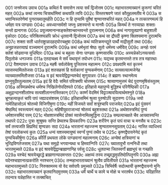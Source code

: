 001 	जनमेजय उवाच
001a	कथितं वै समासेन त्वया सर्वं द्विजोत्तम
001c	महाभारतमाख्यानं कुरूणां चरितं महत्
002a	कथां त्वनघ चित्रार्थामिमां कथयति त्वयि
002c	विस्तरश्रवणे जातं कौतूहलमतीव मे
003a	स भवान्विस्तरेणेमां पुनराख्यातुमर्हति
003c	न हि तृप्यामि पूर्वेषां शृण्वानश्चरितं महत्
004a	न तत्कारणमल्पं हि धर्मज्ञा यत्र पाण्डवाः
004c	अवध्यान्सर्वशो जघ्नुः प्रशस्यन्ते च मानवैः
005a	किमर्थं ते नरव्याघ्राः शक्ताः सन्तो ह्यनागसः
005c	प्रयुज्यमानान्सङ्क्लेशान्क्षान्तवन्तो दुरात्मनाम्
006a	कथं नागायुतप्राणो बाहुशाली वृकोदरः
006c	परिक्लिश्यन्नपि क्रोधं धृतवान्वै द्विजोत्तम
007a	कथं सा द्रौपदी कृष्णा क्लिश्यमाना दुरात्मभिः
007c	शक्ता सती धार्तराष्ट्रान्नादहद्घोरचक्षुषा
008a	कथं व्यतिक्रमन्द्यूते पार्थौ माद्रीसुतौ तथा
008c	अनुव्रजन्नरव्याघ्रं वञ्च्यमानं दुरात्मभिः
009a	कथं धर्मभृतां श्रेष्ठः सुतो धर्मस्य धर्मवित्
009c	अनर्हः परमं क्लेशं सोढवान्स युधिष्ठिरः
010a	कथं च बहुलाः सेनाः पाण्डवः कृष्णसारथिः
010c	अस्यन्नेकोऽनयत्सर्वाः पितृलोकं धनञ्जयः
011a	एतदाचक्ष्व मे सर्वं यथावृत्तं तपोधन
011c	यद्यच्च कृतवन्तस्ते तत्र तत्र महारथाः
012 	वैशम्पायन उवाच
012a	महर्षेः सर्वलोकेषु पूजितस्य महात्मनः
012c	प्रवक्ष्यामि मतं कृत्स्नं व्यासस्यामिततेजसः
013a	इदं शतसहस्रं हि श्लोकानां पुण्यकर्मणाम्
013c	सत्यवत्यात्मजेनेह व्याख्यातममितौजसा
014a	य इदं श्रावयेद्विद्वान्यश्चेदं शृणुयान्नरः
014c	ते ब्रह्मणः स्थानमेत्य प्राप्नुयुर्देवतुल्यताम्
015a	इदं हि वेदैः समितं पवित्रमपि चोत्तमम्
015c	श्राव्याणामुत्तमं चेदं पुराणमृषिसंस्तुतम्
016a	अस्मिन्नर्थश्च धर्मश्च निखिलेनोपदिश्यते
016c	इतिहासे महापुण्ये बुद्धिश्च परिनैष्ठिकी
017a	अक्षुद्रान्दानशीलांश्च सत्यशीलाननास्तिकान्
017c	कार्ष्णं वेदमिमं विद्वाञ्श्रावयित्वार्थमश्नुते
018a	भ्रूणहत्याकृतं चापि पापं जह्यादसंशयम्
018c	इतिहासमिमं श्रुत्वा पुरुषोऽपि सुदारुणः
019a	जयो नामेतिहासोऽयं श्रोतव्यो विजिगीषुणा
019c	महीं विजयते सर्वां शत्रूंश्चापि पराजयेत्
020a	इदं पुंसवनं श्रेष्ठमिदं स्वस्त्ययनं महत्
020c	महिषीयुवराजाभ्यां श्रोतव्यं बहुशस्तथा
021a	अर्थशास्त्रमिदं पुण्यं धर्मशास्त्रमिदं परम्
021c	मोक्षशास्त्रमिदं प्रोक्तं व्यासेनामितबुद्धिना
022a	सम्प्रत्याचक्षते चैव आख्यास्यन्ति तथापरे
022c	पुत्राः शुश्रूषवः सन्ति प्रेष्याश्च प्रियकारिणः
023a	शरीरेण कृतं पापं वाचा च मनसैव च
023c	सर्वं तत्त्यजति क्षिप्रमिदं शृण्वन्नरः सदा
024a	भारतानां महज्जन्म शृण्वतामनसूयताम्
024c	नास्ति व्याधिभयं तेषां परलोकभयं कुतः
025a	धन्यं यशस्यमायुष्यं स्वर्ग्यं पुण्यं तथैव च
025c	कृष्णद्वैपायनेनेदं कृतं पुण्यचिकीर्षुणा
026a	कीर्तिं प्रथयता लोके पाण्डवानां महात्मनाम्
026c	अन्येषां क्षत्रियाणां च भूरिद्रविणतेजसाम्
027a	यथा समुद्रो भगवान्यथा च हिमवान्गिरिः
027c	ख्यातावुभौ रत्ननिधी तथा भारतमुच्यते
028a	य इदं श्रावयेद्विद्वान्ब्राह्मणानिह पर्वसु
028c	धूतपाप्मा जितस्वर्गो ब्रह्मभूयं स गच्छति
029a	यश्चेदं श्रावयेच्छ्राद्धे ब्राह्मणान्पादमन्ततः
029c	अक्षय्यं तस्य तच्छ्राद्धमुपतिष्ठेत्पितॄनपि
030a	अह्ना यदेनश्चाज्ञानात्प्रकरोति नरश्चरन्
030c	तन्महाभारताख्यानं श्रुत्वैव प्रविलीयते
031a	भारतानां महज्जन्म महाभारतमुच्यते
031c	निरुक्तमस्य यो वेद सर्वपापैः प्रमुच्यते
032a	त्रिभिर्वर्षैः सदोत्थायी कृष्णद्वैपायनो मुनिः
032c	महाभारतमाख्यानं कृतवानिदमुत्तमम्
033a	धर्मे चार्थे च कामे च मोक्षे च भरतर्षभ
033c	यदिहास्ति तदन्यत्र यन्नेहास्ति न तत्क्वचित्
